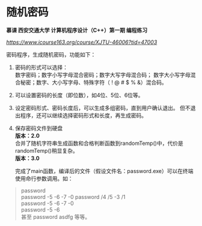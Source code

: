 # 随机密码

**慕课 西安交通大学 计算机程序设计（C++）第一期 编程练习**

*https://www.icourse163.org/course/XJTU-46006?tid=47003*

密码程序，生成随机密码，功能如下：

1. 密码的形式可以选择：  
    数字密码；数字小写字母混合密码；数字大写字母混合码；
    数字大小写字母混合秘密；数字、大小写字母、特殊字符（ ! @ # $ % &）混合码。
2. 可以设置密码的长度（即位数），如4位、5位、6位等。
3. 设定密码形式、密码长度后，可以生成多组密码，直到用户确认退出。
    但不退出程序，还可以继续选择密码形式和长度，再生成密码。
4. 保存密码文件到硬盘  
**版本：2.0**  
    合并了随机字符串生成函数和合格判断函数到randomTemp()中，代价是randomTemp()稍显复杂。  
**版本：3.0**

    完成了main函数，编译后的文件（假设文件名：password.exe）可以在终端使用命行参数调用。如：  

> password  
> password -5 -6 -7 -0
> password /4 /5 -3 /1  
> password -5 -6 -7 -0  
> password -5 -6  
> 甚至 password asdfg 等等。
